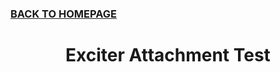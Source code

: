 ### [BACK TO HOMEPAGE](https://ejwilcoxprojects.github.io)

<h1 align="center">Exciter Attachment Test</h1>

